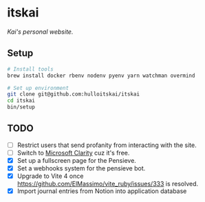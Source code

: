 # itskai

_Kai's personal website._

## Setup

```bash
# Install tools
brew install docker rbenv nodenv pyenv yarn watchman overmind

# Set up environment
git clone git@github.com:hulloitskai/itskai
cd itskai
bin/setup
```

## TODO

- [ ] Restrict users that send profanity from interacting with the site.
- [ ] Switch to [Microsoft Clarity](https://clarity.microsoft.com) cuz it's
      free.
- [x] Set up a fullscreen page for the Pensieve.
- [x] Set a webhooks system for the pensieve bot.
- [x] Upgrade to Vite 4 once https://github.com/ElMassimo/vite_ruby/issues/333
      is resolved.
- [x] Import journal entries from Notion into application database
